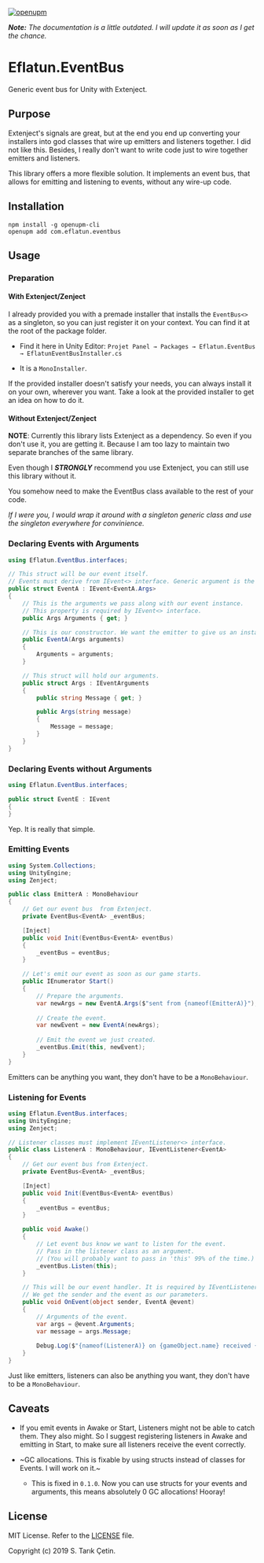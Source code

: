 [![openupm](https://img.shields.io/npm/v/com.eflatun.eventbus?label=openupm&registry_uri=https://package.openupm.com)](https://openupm.com/packages/com.eflatun.eventbus/)

_**Note:** The documentation is a little outdated. I will update it as soon as I get the chance._

# Eflatun.EventBus
Generic event bus for Unity with Extenject.

## Purpose
Extenject's signals are great, but at the end you end up converting your installers into god classes that wire up emitters and listeners together. I did not like this. Besides, I really don't want to write code just to wire together emitters and listeners.

This library offers a more flexible solution. It implements an event bus, that allows for emitting and listening to events, without any wire-up code.

## Installation

```
npm install -g openupm-cli
openupm add com.eflatun.eventbus
```

## Usage

### Preparation 

#### With Extenject/Zenject

 I already provided you with a premade installer that installs the `EventBus<>` as a singleton, so you can just register it on your context. You can find it at the root of the package folder. 

* Find it here in Unity Editor: `Projet Panel → Packages → Eflatun.EventBus → EflatunEventBusInstaller.cs`

* It is a `MonoInstaller`.

If the provided installer doesn't satisfy your needs, you can always install it on your own, wherever you want. Take a look at the provided installer to get an idea on how to do it.

#### Without Extenject/Zenject

**NOTE**: Currently this library lists Extenject as a dependency. So even if you don't use it, you are getting it. Because I am too lazy to maintain two separate branches of the same library.

Even though I ***STRONGLY*** recommend you use Extenject, you can still use this library without it.

You somehow need to make the EventBus class available to the rest of your code. 

*If I were you, I would wrap it around with a singleton generic class and use the singleton everywhere for convinience.*

### Declaring Events with Arguments

```cs
using Eflatun.EventBus.interfaces;

// This struct will be our event itself.
// Events must derive from IEvent<> interface. Generic argument is the Arguments struct this event takes.
public struct EventA : IEvent<EventA.Args>
{
    // This is the arguments we pass along with our event instance.
    // This property is required by IEvent<> interface.
    public Args Arguments { get; }

    // This is our constructor. We want the emitter to give us an instance of EventA.Args while creating the event.
    public EventA(Args arguments)
    {
        Arguments = arguments;
    }

    // This struct will hold our arguments.
    public struct Args : IEventArguments
    {
        public string Message { get; }

        public Args(string message)
        {
            Message = message;
        }
    }
}
```

### Declaring Events without Arguments

```cs
using Eflatun.EventBus.interfaces;

public struct EventE : IEvent
{
}
```

Yep. It is really that simple.

    
### Emitting Events

```cs
using System.Collections;
using UnityEngine;
using Zenject;

public class EmitterA : MonoBehaviour
{
    // Get our event bus  from Extenject.
    private EventBus<EventA> _eventBus;

    [Inject]
    public void Init(EventBus<EventA> eventBus)
    {
        _eventBus = eventBus;
    }

    // Let's emit our event as soon as our game starts.
    public IEnumerator Start()
    {
        // Prepare the arguments.
        var newArgs = new EventA.Args($"sent from {nameof(EmitterA)}");
        
        // Create the event.
        var newEvent = new EventA(newArgs);
        
        // Emit the event we just created.
        _eventBus.Emit(this, newEvent);
    }
}
```

Emitters can be anything you want, they don't have to be a `MonoBehaviour`.

### Listening for Events

```cs
using Eflatun.EventBus.interfaces;
using UnityEngine;
using Zenject;

// Listener classes must implement IEventListener<> interface.
public class ListenerA : MonoBehaviour, IEventListener<EventA>
{
    // Get our event bus from Extenject.
    private EventBus<EventA> _eventBus;

    [Inject]
    public void Init(EventBus<EventA> eventBus)
    {
        _eventBus = eventBus;
    }

    public void Awake()
    {
        // Let event bus know we want to listen for the event. 
        // Pass in the listener class as an argument.
        // (You will probably want to pass in 'this' 99% of the time.)
        _eventBus.Listen(this);
    }

    // This will be our event handler. It is required by IEventListener<>. 
    // We get the sender and the event as our parameters.
    public void OnEvent(object sender, EventA @event)
    {
        // Arguments of the event.
        var args = @event.Arguments;
        var message = args.Message;
        
        Debug.Log($"{nameof(ListenerA)} on {gameObject.name} received {@event} from {sender}");
    }
}
```

Just like emitters, listeners can also be anything you want, they don't have to be a `MonoBehaviour`.

## Caveats

* If you emit events in Awake or Start, Listeners might not be able to catch them. They also might. So I suggest registering listeners in Awake and emitting in Start, to make sure all listeners receive the event correctly.

* ~GC allocations. This is fixable by using structs instead of classes for Events. I will work on it.~ 
    * This is fixed in `0.1.0`. Now you can use structs for your events and arguments, this means absolutely 0 GC allocations! Hooray!


## License

MIT License. Refer to the [LICENSE](/LICENSE) file.

Copyright (c) 2019 S. Tarık Çetin.


